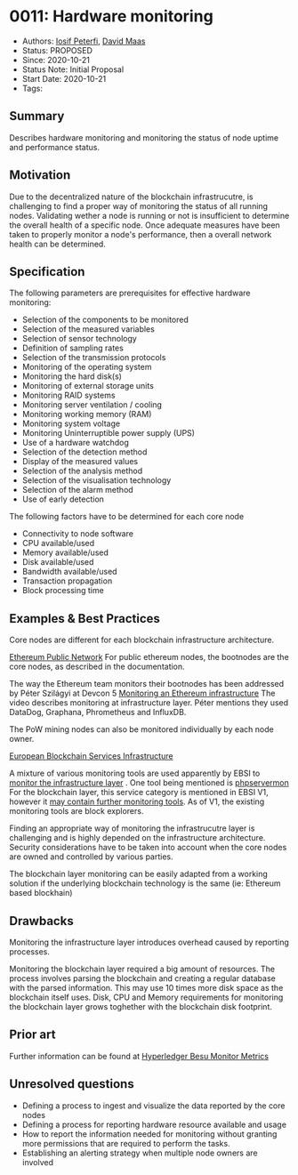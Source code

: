 # 0011: Hardware monitoring
- Authors: [Iosif Peterfi](peterfi@mpdl.mpg.e), [David Maas](david_maas@hotmail.de) 
- Status: PROPOSED
- Since: 2020-10-21 
- Status Note: Initial Proposal  
- Start Date: 2020-10-21 
- Tags: 

## Summary
Describes hardware monitoring and monitoring the status of node uptime and performance status.

## Motivation
Due to the decentralized nature of the blockchain infrastrucutre, is challenging to find a proper way of monitoring the status of all running nodes. Validating wether a node is running or not is insufficient to determine the overall health of a specific node. Once adequate measures have been taken to properly monitor a node's performance, then a overall network health can be determined.

## Specification
The following parameters are prerequisites for effective hardware monitoring:
* Selection of the components to be monitored
* Selection of the measured variables
* Selection of sensor technology
* Definition of sampling rates
* Selection of the transmission protocols
* Monitoring of the operating system
* Monitoring the hard disk(s)
* Monitoring of external storage units
* Monitoring RAID systems
* Monitoring server ventilation / cooling
* Monitoring working memory (RAM)
* Monitoring system voltage
* Monitoring Uninterruptible power supply (UPS)
* Use of a hardware watchdog
* Selection of the detection method
* Display of the measured values
* Selection of the analysis method
* Selection of the visualisation technology
* Selection of the alarm method
* Use of early detection 

The following factors have to be determined for each core node
* Connectivity to node software
* CPU available/used
* Memory available/used
* Disk available/used
* Bandwidth available/used
* Transaction propagation
* Block processing time


## Examples & Best Practices

Core nodes are different for each blockchain infrastructure architecture.

[Ethereum Public Network](https://github.com/ethereum/go-ethereum)
For public ethereum nodes, the bootnodes are the core nodes, as described in the documentation.

The way the Ethereum team monitors their bootnodes has been addressed by Péter Szilágyi at Devcon 5 [Monitoring an Ethereum infrastructure](https://www.youtube.com/watch?v=2I_Cfr-OUp4)
The video describes monitoring at infrastructure layer. Péter mentions they used DataDog, Graphana, Phrometheus and InfluxDB.

The PoW mining nodes can also be monitored individually by each node owner.

[European Blockchain Services Infrastructure](https://ec.europa.eu/cefdigital/wiki/display/CEFDIGITAL/EBSI)

A mixture of various monitoring tools are used apparently by EBSI to [monitor the infrastructure layer](https://ec.europa.eu/cefdigital/wiki/display/CEFDIGITALEBSI/Monitoring+of+the+Infrastructure) . One tool being mentioned is [phpservermon](ttps://github.com/phpservermon/phpservermon)
For the blockchain layer, this service category is mentioned in EBSI V1, however it [may contain further monitoring tools](https://ec.europa.eu/cefdigital/wiki/display/CEFDIGITALEBSI/Blockchain+Monitoring). As of V1, the existing monitoring tools are block explorers.


Finding an appropriate way of monitoring the infrastrucutre layer is challenging and is highly depended on the infrastructure architecture. Security considerations have to be taken into account when the core nodes are owned and controlled by various parties.

The blockchain layer monitoring can be easily adapted from a working solution if the underlying blockchain technology is the same (ie: Ethereum based blockhain)

## Drawbacks

Monitoring the infrastructure layer introduces overhead caused by reporting processes.

Monitoring the blockchain layer required a big amount of resources. The process involves parsing the blockchain and creating a regular database with the parsed information. This may use 10 times more disk space as the blockchain itself uses. Disk, CPU and Memory requirements for monitoring the blockchain layer grows toghether with the blockchain disk footprint.

## Prior art

Further information can be found at [Hyperledger Besu Monitor Metrics](https://besu.hyperledger.org/en/stable/HowTo/Monitor/Metrics/)

## Unresolved questions

* Defining a process to ingest and visualize the data reported by the core nodes 
* Defining a process for reporting hardware resource available and usage
* How to report the information needed for monitoring without granting more permissions that are required to perform the tasks.
* Establishing an alerting strategy when multiple node owners are involved
